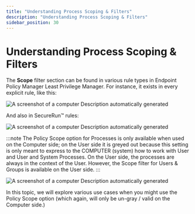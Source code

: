 ```yaml
---
title: "Understanding Process Scoping & Filters"
description: "Understanding Process Scoping & Filters"
sidebar_position: 30
---
```


# Understanding Process Scoping & Filters

The **Scope** filter section can be found in various rule types in Endpoint Policy Manager Least
Privilege Manager. For instance, it exists in every explicit rule, like this:

![A screenshot of a computer Description automatically generated](/images/endpointpolicymanager/leastprivilege/scopefilters/understanding_process_scoping.webp)

And also in SecureRun™ rules:

![A screenshot of a computer Description automatically generated](/images/endpointpolicymanager/leastprivilege/scopefilters/understanding_process_scoping_1.webp)

:::note
The Policy Scope option for Processes is only available when used on the Computer side; on
the User side it is greyed out because this setting is only meant to express to the COMPUTER
(system) how to work with User and User and System Processes. On the User side, the processes are
always in the context of the User. However, the Scope filter for Users & Groups is available on the
User side.
:::


![A screenshot of a computer Description automatically generated](/images/endpointpolicymanager/leastprivilege/scopefilters/understanding_process_scoping_2.webp)

In this topic, we will explore various use cases when you might use the Policy Scope option (which
again, will only be un-gray / valid on the Computer side.)
